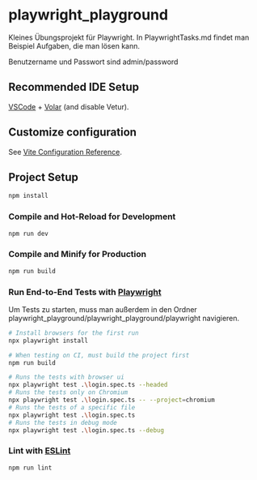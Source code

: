 # playwright_playground

Kleines Übungsprojekt für Playwright.
In PlaywrightTasks.md findet man Beispiel Aufgaben, die man lösen kann.

Benutzername und Passwort sind admin/password
## Recommended IDE Setup

[VSCode](https://code.visualstudio.com/) + [Volar](https://marketplace.visualstudio.com/items?itemName=Vue.volar) (and disable Vetur).

## Customize configuration

See [Vite Configuration Reference](https://vite.dev/config/).

## Project Setup

```sh
npm install
```

### Compile and Hot-Reload for Development

```sh
npm run dev
```

### Compile and Minify for Production

```sh
npm run build
```

### Run End-to-End Tests with [Playwright](https://playwright.dev)


Um Tests zu starten, muss man außerdem in den Ordner playwright_playground/playwright_playground/playwright navigieren.

```sh
# Install browsers for the first run
npx playwright install

# When testing on CI, must build the project first
npm run build

# Runs the tests with browser ui
npx playwright test .\login.spec.ts --headed
# Runs the tests only on Chromium
npx playwright test .\login.spec.ts -- --project=chromium
# Runs the tests of a specific file
npx playwright test .\login.spec.ts
# Runs the tests in debug mode
npx playwright test .\login.spec.ts --debug

```

### Lint with [ESLint](https://eslint.org/)

```sh
npm run lint
```

